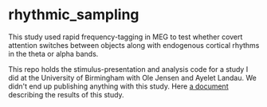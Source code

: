 # rhythmic_sampling

This study used rapid frequency-tagging in MEG to test whether covert attention switches between objects along with endogenous cortical rhythms in the theta or alpha bands.

This repo holds the stimulus-presentation and analysis code for a study I did at the University of Birmingham with Ole Jensen and Ayelet Landau. We didn't end up publishing anything with this study. Here [a document](https://docs.google.com/document/d/1ksikafGTpKBsFSOBKDOXWVcgDmCUwguE2utbzvanlVA/edit?usp=sharing) describing the results of this study.
